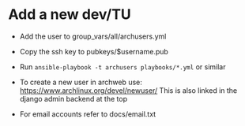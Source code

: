 # Add a new dev/TU

 - Add the user to group_vars/all/archusers.yml
 - Copy the ssh key to pubkeys/$username.pub

 - Run `ansible-playbook -t archusers playbooks/*.yml` or similar

 - To create a new user in archweb use: https://www.archlinux.org/devel/newuser/
   This is also linked in the django admin backend at the top

 - For email accounts refer to docs/email.txt
